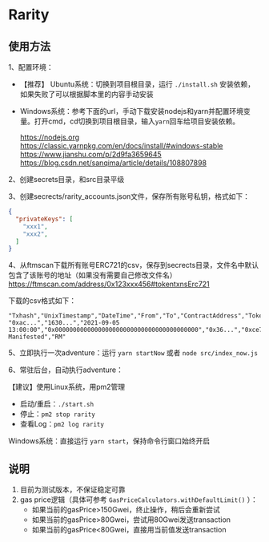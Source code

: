 # Rarity

## 使用方法

1、配置环境：
- 【推荐】 Ubuntu系统：切换到项目根目录，运行 `./install.sh` 安装依赖，如果失败了可以根据脚本里的内容手动安装
- Windows系统：参考下面的url，手动下载安装nodejs和yarn并配置环境变量。打开cmd，cd切换到项目根目录，输入`yarn`回车给项目安装依赖。

   https://nodejs.org
   https://classic.yarnpkg.com/en/docs/install/#windows-stable
   https://www.jianshu.com/p/2d9fa3659645
   https://blog.csdn.net/sanqima/article/details/108807898


2、创建secrets目录，和src目录平级

3、创建secrects/rarity_accounts.json文件，保存所有账号私钥，格式如下：
```json
{
  "privateKeys": [
    "xxx1",
    "xxx2",
  ]
}
```

4、从ftmscan下载所有账号ERC721的csv，保存到secrects目录，文件名中默认包含了该账号的地址（如果没有需要自己修改文件名）
https://ftmscan.com/address/0x123xxx456#tokentxnsErc721

下载的csv格式如下：
```
"Txhash","UnixTimestamp","DateTime","From","To","ContractAddress","TokenId","TokenName","TokenSymbol"
"0xac...","1630...","2021-09-05 13:00:00","0x0000000000000000000000000000000000000000","0x36...","0xce761d788df608bd21bdd59d6f4b54b2e27f25bb","00001","Rarity Manifested","RM"
```

5、立即执行一次adventure：运行 `yarn startNow` 或者 `node src/index_now.js`

6、常驻后台，自动执行adventure：

【建议】使用Linux系统，用pm2管理
- 启动/重启：`./start.sh`
- 停止：`pm2 stop rarity`
- 查看Log：`pm2 log rarity`

Windows系统：直接运行 `yarn start`，保持命令行窗口始终开启

## 说明

1. 目前为测试版本，不保证稳定可靠
2. gas price逻辑（具体可参考 `GasPriceCalculators.withDefaultLimit()` ）：
    - 如果当前的gasPrice>150Gwei，终止操作，稍后会重新尝试
    - 如果当前的gasPrice>80Gwei，尝试用80Gwei发送transaction
    - 如果当前的gasPrice<80Gwei，直接用当前值发送transaction

